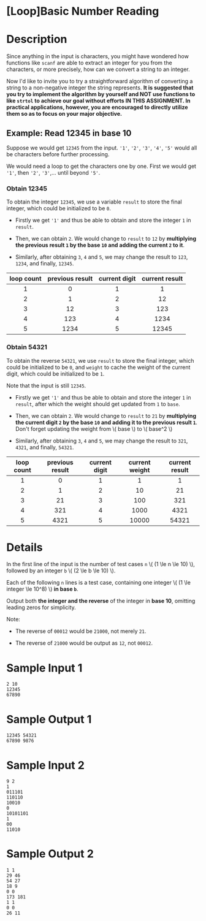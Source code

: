 # [Loop]Basic Number Reading

# Description

Since anything in the input is characters, you might have wondered how functions like ``scanf`` are able to extract an integer for you from the characters, or more precisely, how can we convert a string to an integer.

Now I'd like to invite you to try a straightforward algorithm of converting a string to a non-negative integer the string represents. **It is suggested that you try to implement the algorithm by yourself and NOT use functions to like ``strtol`` to achieve our goal without efforts IN THIS ASSIGNMENT. In practical applications, however, you are encouraged to directly utilize them so as to focus on your major objective.**

## Example: Read 12345 in base 10

Suppose we would get ``12345`` from the input. ``'1'``, ``'2'``, ``'3'``, ``'4'``, ``'5'`` would all be characters before further processing.

We would need a loop to get the characters one by one. First we would get ``'1'``, then ``'2'``, ``'3'``,... until beyond ``'5'``.

### Obtain 12345

To obtain the integer ``12345``, we use a variable ``result`` to store the final integer, which could be initialized to be ``0``.

- Firstly we get ``'1'`` and thus be able to obtain and store the integer ``1`` in ``result``.

- Then, we can obtain ``2``. We would change to ``result`` to ``12`` by **multiplying the previous result ``1`` by the base ``10`` and adding the current ``2`` to it**.

- Similarly, after obtaining ``3``, ``4`` and ``5``, we may change the result to ``123``, ``1234``, and finally, ``12345``.

|loop count|previous result|current digit|current result|
|:---:|:---:|:---:|:---:|
| 1 | 0    | 1 | 1     |
| 2 | 1    | 2 | 12    |
| 3 | 12   | 3 | 123   |
| 4 | 123  | 4 | 1234  |
| 5 | 1234 | 5 | 12345 |

### Obtain 54321

To obtain the reverse ``54321``, we use ``result`` to store the final integer, which could be initialized to be ``0``, and ``weight`` to cache the weight of the current digit, which could be initialized to be ``1``.

Note that the input is still ``12345``.

- Firstly we get ``'1'`` and thus be able to obtain and store the integer ``1`` in ``result``, after which the weight should get updated from ``1`` to ``base``.

- Then, we can obtain ``2``. We would change to ``result`` to ``21`` by **multiplying the current digit ``2`` by the base ``10`` and adding it to the previous result ``1``**. Don't forget updating the weight from \\( base \\) to \\( base^2 \\)

- Similarly, after obtaining ``3``, ``4`` and ``5``, we may change the result to ``321``, ``4321``, and finally, ``54321``.

|loop count|previous result|current digit|current weight|current result|
|:---:|:---:|:---:|:---:|:---:|
| 1 | 0    | 1 | 1     | 1     |
| 2 | 1    | 2 | 10    | 21    |
| 3 | 21   | 3 | 100   | 321   |
| 4 | 321  | 4 | 1000  | 4321  |
| 5 | 4321 | 5 | 10000 | 54321 |

# Details

In the first line of the input is the number of test cases ``n`` \\( (1 \le n \le 10) \\), followed by an integer ``b`` \\( (2 \le b \le 10) \\).

Each of the following ``n`` lines is a test case, containing one integer \\( (1 \le integer \le 10^8) \\) **in base ``b``**.

Output both **the integer and the reverse** of the integer in **base 10**, omitting leading zeros for simplicity.

Note:

- The reverse of ``00012`` would be ``21000``, not merely ``21``.

- The reverse of ``21000`` would be output as ``12``, not ``00012``.

# Sample Input 1

```
2 10
12345
67890

```

# Sample Output 1

```
12345 54321
67890 9876

```

# Sample Input 2

```
9 2
1
011101
110110
10010
0
10101101
1
00
11010

```

# Sample Output 2

```
1 1
29 46
54 27
18 9
0 0
173 181
1 1
0 0
26 11

```
